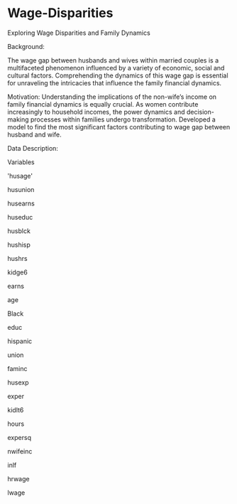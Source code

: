 # Wage-Disparities
Exploring Wage Disparities and Family Dynamics

Background:

The wage gap between husbands and wives within married couples is a multifaceted phenomenon influenced by a variety of economic, social and cultural factors. Comprehending the dynamics of this wage gap is essential for unraveling the intricacies that influence the family financial dynamics.

Motivation:
Understanding the implications of the non-wife’s income on family financial dynamics is equally crucial. As women contribute increasingly to household incomes, the power dynamics and decision-making processes within families undergo transformation. Developed a model to find the most significant factors contributing to wage gap between husband and wife.

Data Description:

Variables

'husage'   

husunion      

husearns     

huseduc        

husblck        

hushisp      

hushrs        

kidge6        

earns        

age          

Black         

educ          

hispanic    

union         

faminc         

husexp 		

exper

kidlt6

hours

expersq

nwifeinc

inlf

hrwage

lwage
